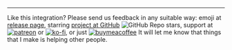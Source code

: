 ---
Like this integration? Please send us feedback in any suitable way: 
emoji at [release page](https://github.com/IATkachenko/HA-YandexWeather/releases/latest), starring [project at GitHub](https://github.com/IATkachenko/HA-YandexWeather)  ![GitHub Repo stars](https://img.shields.io/github/stars/IATkachenko/HA-YandexWeather?style=plastic), support at [![patreon](https://badgen.net/badge/icon/patreon?icon=patreon&label&color=orange)](https://www.patreon.com/join/IATkachenko?) or [![ko-fi](https://badgen.net/badge/icon/ko-fi?icon=kofi&label&color=orange)](https://ko-fi.com/R5R65UTM6), or just [![buymeacoffee](https://badgen.net/badge/icon/by%20me%20a%20coffe?icon=buymeacoffee&label&color=orange)](https://www.buymeacoffee.com/IATkachenko)
It will let me know that things that I make is helping other people.